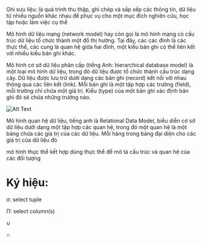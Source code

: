 Ghi sưu liệu: là quá trình thu thập, ghi chép và sắp xếp các thông tin, dữ liệu từ nhiều nguồn khác nhau để phục vụ cho một mục đích nghiên cứu, học tập hoặc làm việc cụ thể

Mô hình dữ liệu mạng (network model) hay còn gọi là mô hình mạng có cấu trúc dữ liệu tổ chức thành một đồ thị hướng. Tại đây, các các đỉnh là các thực thể, các cung là quan hệ giữa hai đỉnh, một kiểu bản ghi có thể liên kết với nhiều kiểu bản ghi khác.



Mô hình cơ sở dữ liệu phân cấp (tiếng Anh: hierarchical database model) là một loại mô hình dữ liệu, trong đó dữ liệu được tổ chức thành cấu trúc dạng cây. Dữ liệu được lưu trữ dưới dạng các bản ghi (record) kết nối với nhau thông qua các liên kết (link). Mỗi bản ghi là một tập hợp các trường (field), mỗi trường chỉ chứa một giá trị. Kiểu (type) của một bản ghi xác định bản ghi đó sẽ chứa những trường nào.

![Alt Text](URL)


Mô hình quan hệ dữ liệu, tiếng anh là Relational Data Model, biểu diễn cơ sở dữ liệu dưới dạng một tập hợp các quan hệ, trong đó một quan hệ là một bảng chứa các giá trị của các dữ liệu. Mỗi hàng trong bảng đại diện cho các giá trị của dữ liệu đó


mô hình thực thể kết hợp dùng thực thể để mô tả cấu trúc và quan hệ của các đối tượng 

# Ký hiệu:

σ: select tuple

Π: select column(s)

∪

∩

